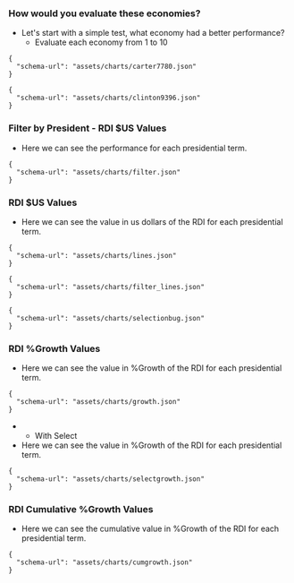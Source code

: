### How would you evaluate these economies?
- Let's start with a simple test, what economy had a better performance?
  - Evaluate each economy from 1 to 10

```vegalite
{
  "schema-url": "assets/charts/carter7780.json"
}
```
```vegalite
{
  "schema-url": "assets/charts/clinton9396.json"
}
```

### Filter by President - RDI $US Values
- Here we can see the performance for each presidential term.

```vegalite
{
  "schema-url": "assets/charts/filter.json"
}
```

### RDI $US Values
- Here we can see the value in us dollars of the RDI for each presidential term.

```vegalite
{
  "schema-url": "assets/charts/lines.json"
}
```

```vegalite
{
  "schema-url": "assets/charts/filter_lines.json"
}
```

```vegalite
{
  "schema-url": "assets/charts/selectionbug.json"
}
```

### RDI %Growth Values
- Here we can see the value in %Growth of the RDI for each presidential term.

```vegalite
{
  "schema-url": "assets/charts/growth.json"
}
```

  - - With Select
  - Here we can see the value in %Growth of the RDI for each presidential term.

```vegalite
{
  "schema-url": "assets/charts/selectgrowth.json"
}
```

### RDI Cumulative %Growth Values
- Here we can see the cumulative value in %Growth of the RDI for each presidential term.

```vegalite
{
  "schema-url": "assets/charts/cumgrowth.json"
}
```